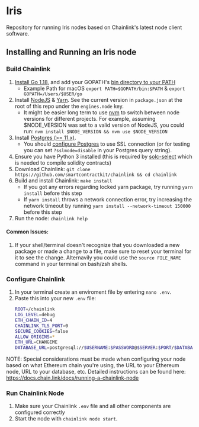 # Iris
Repository for running Iris nodes based on Chainlink's latest node client software.

## Installing and Running an Iris node

### Build Chainlink

1. [Install Go 1.18](https://golang.org/doc/install), and add your GOPATH's [bin directory to your PATH](https://golang.org/doc/code.html#GOPATH)
   - Example Path for macOS `export PATH=$GOPATH/bin:$PATH` & `export GOPATH=/Users/$USER/go`
2. Install [NodeJS](https://nodejs.org/en/download/package-manager/) & [Yarn](https://yarnpkg.com/lang/en/docs/install/). See the current version in `package.json` at the root of this repo under the `engines.node` key.
   - It might be easier long term to use [nvm](https://nodejs.org/en/download/package-manager/#nvm) to switch between node versions for different projects. For example, assuming $NODE_VERSION was set to a valid version of NodeJS, you could run: `nvm install $NODE_VERSION && nvm use $NODE_VERSION`
3. Install [Postgres (>= 11.x)](https://wiki.postgresql.org/wiki/Detailed_installation_guides).
   - You should [configure Postgres](https://www.postgresql.org/docs/12/ssl-tcp.html) to use SSL connection (or for testing you can set `?sslmode=disable` in your Postgres query string).
4. Ensure you have Python 3 installed (this is required by [solc-select](https://github.com/crytic/solc-select) which is needed to compile solidity contracts)
5. Download Chainlink: `git clone https://github.com/smartcontractkit/chainlink && cd chainlink`
6. Build and install Chainlink: `make install`
   - If you got any errors regarding locked yarn package, try running `yarn install` before this step
   - If `yarn install` throws a network connection error, try increasing the network timeout by running `yarn install --network-timeout 150000` before this step
7. Run the node: `chainlink help`

#### Common Issues:
1. If your shell/terminal doesn't recognize that you downloaded a new package or made a change to a file, make sure to reset your terminal for it to see the change. Alternavily you could use the `source FILE_NAME` command in your terminal on bash/zsh shells.


### Configure Chainlink

1. In your terminal create an enviroment file by entering `nano .env`.
2. Paste this into your new `.env` file:
   ```bash
   ROOT=/chainlink
   LOG_LEVEL=debug
   ETH_CHAIN_ID=4
   CHAINLINK_TLS_PORT=0
   SECURE_COOKIES=false
   ALLOW_ORIGINS=*
   ETH_URL=CHANGEME
   DATABASE_URL=postgresql://$USERNAME:$PASSWORD@$SERVER:$PORT/$DATABASE
   ```

NOTE: Special considerations must be made when configuring your node based on what Ethereum chain you're using, the URL to your Ethereum node, URL to your database, etc.
Detailed instructions can be found here: https://docs.chain.link/docs/running-a-chainlink-node

### Run Chainlink Node

1. Make sure your Chainlink `.env` file and all other components are configured correctly 
2. Start the node with `chainlink node start`.
